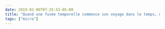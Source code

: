 ```yaml
---
date: 2019-02-06T07:25:53-05:00
title: "Quand une fusée temporelle commence son voyage dans le temps, on appelle ça un « décollage horaire »"
tags: ["micro"]
---
```

